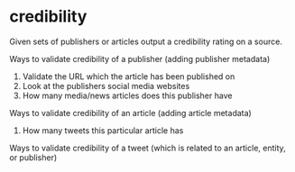 # credibility

Given sets of publishers or articles output a credibility rating on a source.

Ways to validate credibility of a publisher (adding publisher metadata)

1. Validate the URL which the article has been published on
2. Look at the publishers social media websites
3. How many media/news articles does this publisher have

Ways to validate credibility of an article (adding article metadata)

1. How many tweets this particular article has

Ways to validate credibility of a tweet (which is related to an article, entity, or publisher)
